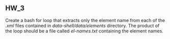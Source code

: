 ## HW_3

Create a bash for loop that extracts only the element name from each of the _.xml_ files contained in _data-shell/data/elements_ directory.  The product of the loop should be a file called _el-names.txt_  containing the element names.
